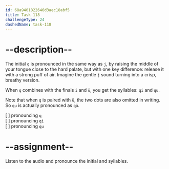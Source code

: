 ```yaml
---
id: 68a9401822646d3aec18abf5
title: Task 118
challengeType: 24
dashedName: task-118
---
```


<!--SPEAKING-->

<!-- (Audio) A: q, qi, qu -->

# --description--

The initial `q` is pronounced in the same way as `j`, by raising the middle of your tongue close to the hard palate, but with one key difference: release it with a strong puff of air. Imagine the gentle `j` sound turning into a crisp, breathy version. 

When `q` combines with the finals `i` and `ü`, you get the syllables: `qi` and `qu`.

Note that when `q` is paired with `ü`, the two dots are also omitted in writing. So `qu` is actually pronounced as `qü`.

[ ] pronouncing `q`  
[ ] pronouncing `qi`  
[ ] pronouncing `qu`

# --assignment--

Listen to the audio and pronounce the initial and syllables.
